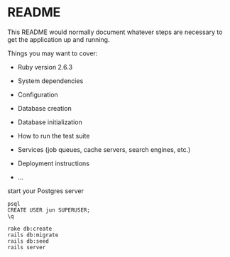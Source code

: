# README

This README would normally document whatever steps are necessary to get the
application up and running.

Things you may want to cover:

* Ruby version 
  2.6.3

* System dependencies

* Configuration

* Database creation

* Database initialization

* How to run the test suite

* Services (job queues, cache servers, search engines, etc.)

* Deployment instructions

* ...

start your Postgres server
```
psql
CREATE USER jun SUPERUSER;
\q

rake db:create
rails db:migrate
rails db:seed
rails server
```
